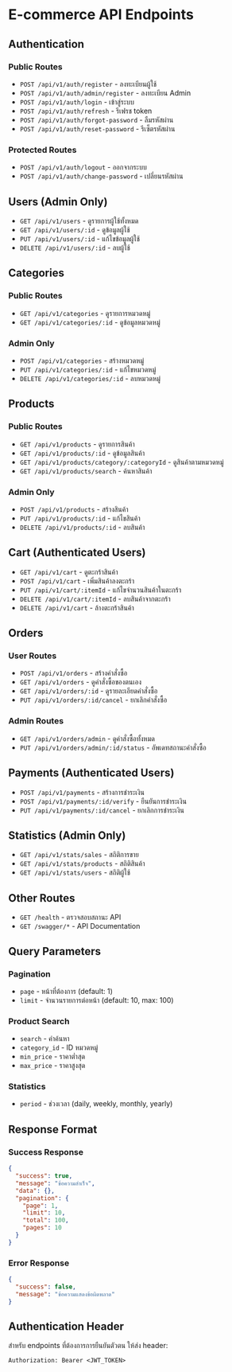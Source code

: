 # E-commerce API Endpoints

## Authentication

### Public Routes
- `POST /api/v1/auth/register` - ลงทะเบียนผู้ใช้
- `POST /api/v1/auth/admin/register` - ลงทะเบียน Admin
- `POST /api/v1/auth/login` - เข้าสู่ระบบ
- `POST /api/v1/auth/refresh` - รีเฟรช token
- `POST /api/v1/auth/forgot-password` - ลืมรหัสผ่าน
- `POST /api/v1/auth/reset-password` - รีเซ็ตรหัสผ่าน

### Protected Routes
- `POST /api/v1/auth/logout` - ออกจากระบบ
- `POST /api/v1/auth/change-password` - เปลี่ยนรหัสผ่าน

## Users (Admin Only)
- `GET /api/v1/users` - ดูรายการผู้ใช้ทั้งหมด
- `GET /api/v1/users/:id` - ดูข้อมูลผู้ใช้
- `PUT /api/v1/users/:id` - แก้ไขข้อมูลผู้ใช้
- `DELETE /api/v1/users/:id` - ลบผู้ใช้

## Categories
### Public Routes
- `GET /api/v1/categories` - ดูรายการหมวดหมู่
- `GET /api/v1/categories/:id` - ดูข้อมูลหมวดหมู่

### Admin Only
- `POST /api/v1/categories` - สร้างหมวดหมู่
- `PUT /api/v1/categories/:id` - แก้ไขหมวดหมู่
- `DELETE /api/v1/categories/:id` - ลบหมวดหมู่

## Products
### Public Routes
- `GET /api/v1/products` - ดูรายการสินค้า
- `GET /api/v1/products/:id` - ดูข้อมูลสินค้า
- `GET /api/v1/products/category/:categoryId` - ดูสินค้าตามหมวดหมู่
- `GET /api/v1/products/search` - ค้นหาสินค้า

### Admin Only
- `POST /api/v1/products` - สร้างสินค้า
- `PUT /api/v1/products/:id` - แก้ไขสินค้า
- `DELETE /api/v1/products/:id` - ลบสินค้า

## Cart (Authenticated Users)
- `GET /api/v1/cart` - ดูตะกร้าสินค้า
- `POST /api/v1/cart` - เพิ่มสินค้าลงตะกร้า
- `PUT /api/v1/cart/:itemId` - แก้ไขจำนวนสินค้าในตะกร้า
- `DELETE /api/v1/cart/:itemId` - ลบสินค้าจากตะกร้า
- `DELETE /api/v1/cart` - ล้างตะกร้าสินค้า

## Orders
### User Routes
- `POST /api/v1/orders` - สร้างคำสั่งซื้อ
- `GET /api/v1/orders` - ดูคำสั่งซื้อของตนเอง
- `GET /api/v1/orders/:id` - ดูรายละเอียดคำสั่งซื้อ
- `PUT /api/v1/orders/:id/cancel` - ยกเลิกคำสั่งซื้อ

### Admin Routes
- `GET /api/v1/orders/admin` - ดูคำสั่งซื้อทั้งหมด
- `PUT /api/v1/orders/admin/:id/status` - อัพเดทสถานะคำสั่งซื้อ

## Payments (Authenticated Users)
- `POST /api/v1/payments` - สร้างการชำระเงิน
- `POST /api/v1/payments/:id/verify` - ยืนยันการชำระเงิน
- `PUT /api/v1/payments/:id/cancel` - ยกเลิกการชำระเงิน

## Statistics (Admin Only)
- `GET /api/v1/stats/sales` - สถิติการขาย
- `GET /api/v1/stats/products` - สถิติสินค้า
- `GET /api/v1/stats/users` - สถิติผู้ใช้

## Other Routes
- `GET /health` - ตรวจสอบสถานะ API
- `GET /swagger/*` - API Documentation

## Query Parameters

### Pagination
- `page` - หน้าที่ต้องการ (default: 1)
- `limit` - จำนวนรายการต่อหน้า (default: 10, max: 100)

### Product Search
- `search` - คำค้นหา
- `category_id` - ID หมวดหมู่
- `min_price` - ราคาต่ำสุด
- `max_price` - ราคาสูงสุด

### Statistics
- `period` - ช่วงเวลา (daily, weekly, monthly, yearly)

## Response Format

### Success Response
```json
{
  "success": true,
  "message": "ข้อความสำเร็จ",
  "data": {},
  "pagination": {
    "page": 1,
    "limit": 10,
    "total": 100,
    "pages": 10
  }
}
```

### Error Response
```json
{
  "success": false,
  "message": "ข้อความแสดงข้อผิดพลาด"
}
```

## Authentication Header
สำหรับ endpoints ที่ต้องการการยืนยันตัวตน ให้ส่ง header:
```
Authorization: Bearer <JWT_TOKEN>
``` 